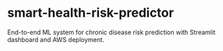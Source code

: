 # smart-health-risk-predictor
End-to-end ML system for chronic disease risk prediction with Streamlit dashboard and AWS deployment.

